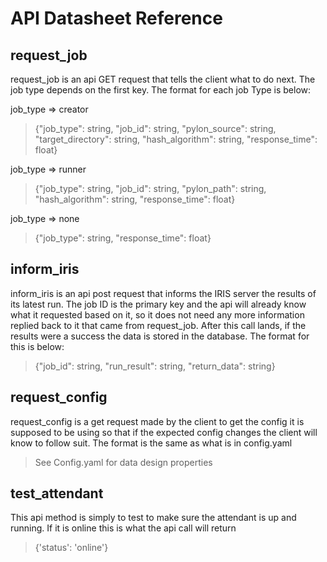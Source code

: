 # API Datasheet Reference

## request_job
request_job is an api GET request that tells the client what to do next. The job type depends on the first key. The format for each job Type is below:

job_type => creator
> {"job_type": string, "job_id": string, "pylon_source": string, "target_directory": string, "hash_algorithm": string, "response_time": float}

job_type => runner
> {"job_type": string, "job_id": string, "pylon_path": string, "hash_algorithm": string, "response_time": float}

job_type => none
> {"job_type": string, "response_time": float}

## inform_iris
inform_iris is an api post request that informs the IRIS server the results of its latest run. The job ID is the primary key and the api will already know what it requested based on it, so it does not need any more information replied back to it that came from request_job. After this call lands, if the results were a success the data is stored in the database. The format for this is below:

> {"job_id": string, "run_result": string, "return_data": string}

## request_config
request_config is a get request made by the client to get the config it is supposed to be using so that if the expected config changes the client will know to follow suit. The format is the same as what is in config.yaml

> See Config.yaml for data design properties

## test_attendant
This api method is simply to test to make sure the attendant is up and running. If it is online this is what the api call will return
> {'status': 'online'}
